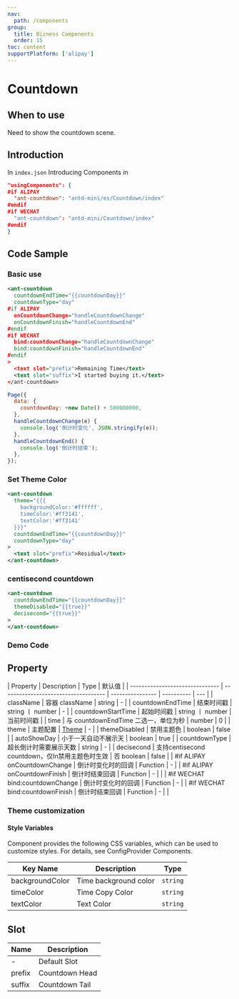 ```yaml
---
nav:
  path: /components
group:
  title: Bizness Components
  order: 15
toc: content
supportPlatform: ['alipay']
---
```


# Countdown

## When to use

Need to show the countdown scene.

## Introduction

In `index.json` Introducing Components in

```json
"usingComponents": {
#if ALIPAY
  "ant-countdown": "antd-mini/es/Countdown/index"
#endif
#if WECHAT
  "ant-countdown": "antd-mini/Countdown/index"
#endif
}
```

## Code Sample

### Basic use

```xml
<ant-countdown
  countdownEndTime="{{countdownDay}}"
  countdownType="day"
#if ALIPAY
  onCountdownChange="handleCountdownChange"
  onCountdownFinish="handleCountdownEnd"
#endif
#if WECHAT
  bind:countdownChange="handleCountdownChange"
  bind:countdownFinish="handleCountdownEnd"
#endif
>
  <text slot="prefix">Remaining Time</text>
  <text slot="suffix">I started buying it.</text>
</ant-countdown>
```

```js
Page({
  data: {
    countdownDay: +new Date() + 500000000,
  },
  handleCountdownChange(e) {
    console.log('倒计时变化', JSON.stringify(e));
  },
  handleCountdownEnd() {
    console.log('倒计时结束');
  },
});
```

### Set Theme Color

```xml
<ant-countdown
  theme="{{{
    backgroundColor:'#ffffff',
    timeColor:'#ff3141',
    textColor:'#ff3141'
  }}}"
  countdownEndTime="{{countdownDay}}"
  countdownType="day"
>
  <text slot="prefix">Residual</text>
</ant-countdown>
```

### centisecond countdown

```xml
<ant-countdown
  countdownEndTime="{{countdownDay}}"
  themeDisabled="{{true}}"
  decisecond="{{true}}"
>
</ant-countdown>
```

### Demo Code

<code src='../../demo/pages/Countdown/index'></code>

## Property

| Property                            | Description                                 | Type             | 默认值     |
| ------------------------------- | ------------------------------------ | ---------------- | ---------- | --- |
| className                       | 容器 className                       | string           | -          |
| countdownEndTime                | 结束时间戳                           | string 丨 number | -          |
| countdownStartTime              | 起始时间戳                           | string 丨 number | 当前时间戳 |
| time                            | 与 countdownEndTime 二选一，单位为秒 | number           | 0          |
| theme                           | 主题配置                             | [Theme](#theme)  | -          |
| themeDisabled                   | 禁用主题色                           | boolean          | false      |
| autoShowDay                     | 小于一天自动不展示天                 | boolean          | true       |
| countdownType                   | 超长倒计时需要展示天数               | string           | -          |
| decisecond                      | 支持centisecond countdown，仅In禁用主题色时生效 | 否 boolean       | false      |
| #if ALIPAY onCountdownChange    | 倒计时变化时的回调                   | Function         | -          |
| #if ALIPAY onCountdownFinish    | 倒计时结束回调                       | Function         | -          |     |
| #if WECHAT bind:countdownChange | 倒计时变化时的回调                   | Function         | -          |
| #if WECHAT bind:countdownFinish | 倒计时结束回调                       | Function         | -          |     |

### Theme customization

#### Style Variables

Component provides the following CSS variables, which can be used to customize styles. For details, see ConfigProvider Components.

| Key Name            | Description         | Type     |
| --------------- | ------------ | -------- |
| backgroundColor | Time background color | `string` |
| timeColor       | Time Copy Color | `string` |
| textColor       | Text Color     | `string` |

## Slot

| Name   | Description       |
| ------ | ---------- |
| -      | Default Slot   |
| prefix | Countdown Head |
| suffix | Countdown Tail |
